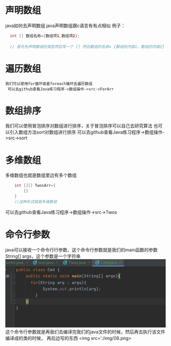 # 声明数组
  java如何去声明数组
  java声明数组跟c语言有有点相似
  例子：
  ```Java
    int [] 数组名称={数组项1,数组项2};

    // 首先先声明数组的类型然后写一个 [] 然后数组的名称= {数组的内容1，数组的内容2}
  ```
  # 遍历数组
    我们可以使用for循环或者foreach循环去遍历数组
     可以去github查看Java练习程序->数组操作->src->ForArr
 # 数组排序
   我们可以使用冒泡排序对数组进行排序，关于冒泡排序可以自己去研究算法
   也可以引入数组方法sort对数组进行排序
   可以去github查看Java练习程序->数组操作->src->sort

# 多维数组
  多维数组也就是数组里边有多个数组

```Java
    int [][] TwosArr={
        {}
    }
    //这种形式就是多维数组

```
可以去github查看Java练习程序->数组操作->src->Twos
# 命令行参数
   java可以接收一个命令行行参数，这个命令行参数就是我们的main函数的参数String[] args，这个参数是一个字符串
<img src='./img/07.png'>
 这个命令行参数就是再我们去编译完我们的java文件的时候，然后再去执行该文件编译成的类的时候， 再后边写的东西
<img src='./img/08.png>